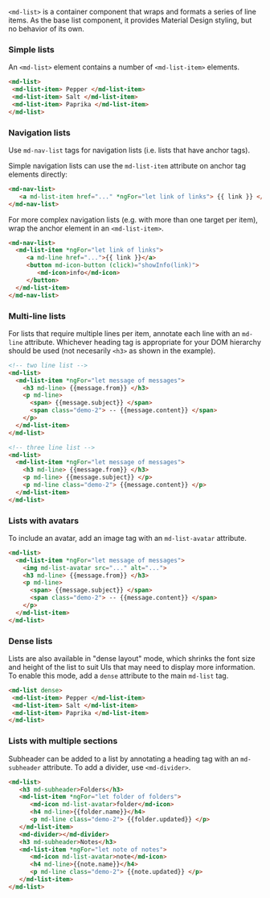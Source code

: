 `<md-list>` is a container component that wraps and formats a series of line items. As the base 
list component, it provides Material Design styling, but no behavior of its own.

<!-- example(list-overview) -->


### Simple lists

An `<md-list>` element contains a number of `<md-list-item>` elements.

```html
<md-list>
 <md-list-item> Pepper </md-list-item>
 <md-list-item> Salt </md-list-item>
 <md-list-item> Paprika </md-list-item>
</md-list>
```

### Navigation lists

Use `md-nav-list` tags for navigation lists (i.e. lists that have anchor tags).

Simple navigation lists can use the `md-list-item` attribute on anchor tag elements directly:

```html
<md-nav-list>
   <a md-list-item href="..." *ngFor="let link of links"> {{ link }} </a>
</md-nav-list>
```

For more complex navigation lists (e.g. with more than one target per item), wrap the anchor 
element in an `<md-list-item>`.

```html
<md-nav-list>
  <md-list-item *ngFor="let link of links">
     <a md-line href="...">{{ link }}</a>
     <button md-icon-button (click)="showInfo(link)">
        <md-icon>info</md-icon>
     </button>
  </md-list-item>
</md-nav-list>
```

### Multi-line lists
For lists that require multiple lines per item, annotate each line with an `md-line` attribute.
Whichever heading tag is appropriate for your DOM hierarchy should be used (not necesarily `<h3>`
as shown in the example).

```html
<!-- two line list -->
<md-list>
  <md-list-item *ngFor="let message of messages">
    <h3 md-line> {{message.from}} </h3>
    <p md-line>
      <span> {{message.subject}} </span>
      <span class="demo-2"> -- {{message.content}} </span>
    </p>
  </md-list-item>
</md-list>

<!-- three line list -->
<md-list>
  <md-list-item *ngFor="let message of messages">
    <h3 md-line> {{message.from}} </h3>
    <p md-line> {{message.subject}} </p>
    <p md-line class="demo-2"> {{message.content}} </p>
  </md-list-item>
</md-list>
```

### Lists with avatars
To include an avatar, add an image tag with an `md-list-avatar` attribute.

```html
<md-list>
  <md-list-item *ngFor="let message of messages">
    <img md-list-avatar src="..." alt="...">
    <h3 md-line> {{message.from}} </h3>
    <p md-line>
      <span> {{message.subject}} </span>
      <span class="demo-2"> -- {{message.content}} </span>
    </p>
  </md-list-item>
</md-list>
```

### Dense lists
Lists are also available in "dense layout" mode, which shrinks the font size and height of the list
to suit UIs that may need to display more information. To enable this mode, add a `dense` attribute
to the main `md-list` tag.


```html
<md-list dense>
 <md-list-item> Pepper </md-list-item>
 <md-list-item> Salt </md-list-item>
 <md-list-item> Paprika </md-list-item>
</md-list>
```


### Lists with multiple sections

Subheader can be added to a list by annotating a heading tag with an `md-subheader` attribute. 
To add a divider, use `<md-divider>`.

```html
<md-list>
   <h3 md-subheader>Folders</h3>
   <md-list-item *ngFor="let folder of folders">
      <md-icon md-list-avatar>folder</md-icon>
      <h4 md-line>{{folder.name}}</h4>
      <p md-line class="demo-2"> {{folder.updated}} </p>
   </md-list-item>
   <md-divider></md-divider>
   <h3 md-subheader>Notes</h3>
   <md-list-item *ngFor="let note of notes">
      <md-icon md-list-avatar>note</md-icon>
      <h4 md-line>{{note.name}}</h4>
      <p md-line class="demo-2"> {{note.updated}} </p>
   </md-list-item>
</md-list>
```
